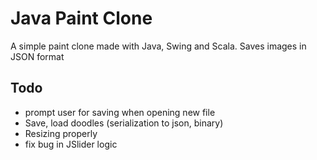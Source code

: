 # Java Paint Clone
A simple paint clone made with Java, Swing and Scala. Saves images in JSON format

## Todo
- prompt user for saving when opening new file
- Save, load doodles (serialization to json, binary)
- Resizing properly
- fix bug in JSlider logic
